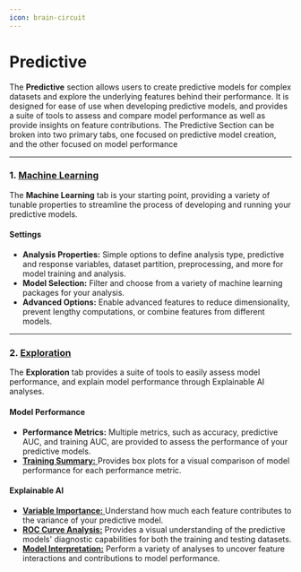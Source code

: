 ```yaml
---
icon: brain-circuit
---
```


# Predictive

The **Predictive** section allows users to create predictive models for complex datasets and explore the underlying features behind their performance. It is designed for ease of use when developing predictive models, and provides a suite of tools to assess and compare model performance as well as provide insights on feature contributions. The Predictive Section can be broken into two primary tabs, one focused on predictive model creation, and the other focused on model performance

***

### 1. [Machine Learning](simon/)

The **Machine Learning** tab is your starting point, providing a variety of tunable properties to streamline the process of developing and running your predictive models.

#### Settings

* **Analysis Properties:** Simple options to define analysis type, predictive and response variables, dataset partition, preprocessing, and more for model training and analysis.
* **Model Selection:** Filter and choose from a variety of machine learning packages for your analysis.
* **Advanced Options:** Enable advanced features to reduce dimensionality, prevent lengthy computations, or combine features from different models.

***

### 2. [Exploration](exploration/)

The **Exploration** tab provides a suite of tools to easily assess model performance, and explain model performance through Explainable AI analyses.

#### Model Performance

* **Performance Metrics:** Multiple metrics, such as accuracy, predictive AUC, and training AUC, are provided to assess the performance of your predictive models.
* [**Training Summary:** ](exploration/training-summary.md)Provides box plots for a visual comparison of model performance for each performance metric.

#### Explainable AI

* [**Variable Importance:** ](exploration/variable-importance.md)Understand how much each feature contributes to the variance of your predictive model.
* [**ROC Curve Analysis:**](exploration/roc-curve-analysis.md) Provides a visual understanding of the predictive models' diagnostic capabilities for both the training and testing datasets.
* [**Model Interpretation:**](exploration/model-interpretation.md) Perform a variety of analyses to uncover feature interactions and contributions to model performance.









